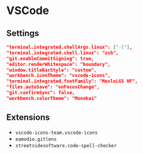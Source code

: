 # VSCode

## Settings

```json
"terminal.integrated.shellArgs.linux": ["-l"],
"terminal.integrated.shell.linux": "zsh",
"git.enableCommitSigning": true,
"editor.renderWhitespace": "boundary",
"window.titleBarStyle": "custom",
"workbench.iconTheme": "vscode-icons",
"terminal.integrated.fontFamily": "MesloLGS NF",
"files.autoSave": "onFocusChange",
"git.confirmSync": false,
"workbench.colorTheme": "Monokai"
```

## Extensions

- `vscode-icons-team.vscode-icons`
- `eamodio.gitlens`
- `streetsidesoftware.code-spell-checker`